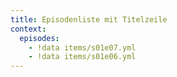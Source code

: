 ```yaml
---
title: Episodenliste mit Titelzeile
context:
  episodes:
    - !data items/s01e07.yml
    - !data items/s01e06.yml
---
```

